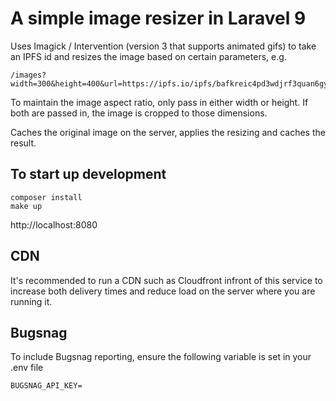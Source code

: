 # A simple image resizer in Laravel 9

Uses Imagick / Intervention (version 3 that supports animated gifs) to take an IPFS id and resizes the image based on certain parameters, e.g.

```
/images?width=300&height=400&url=https://ipfs.io/ipfs/bafkreic4pd3wdjrf3quan6gympn3scwuavcu3w5n7uzgpdf56ncscymx4i
```

To maintain the image aspect ratio, only pass in either width or height. If both are passed in, the image is cropped to those dimensions.

Caches the original image on the server, applies the resizing and caches the result.

## To start up development

```
composer install
make up
```

http://localhost:8080

## CDN

It's recommended to run a CDN such as Cloudfront infront of this service to increase both delivery times and reduce load on the server where you are running it.

## Bugsnag

To include Bugsnag reporting, ensure the following variable is set in your .env file

```
BUGSNAG_API_KEY=
```
